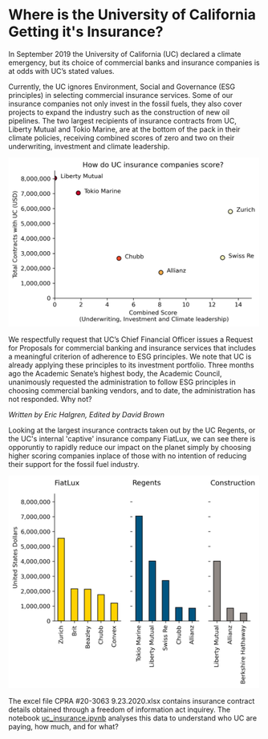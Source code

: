 # Where is the University of California Getting it's Insurance?

In September 2019 the University of California (UC) declared a climate emergency, but its choice of commercial banks and insurance companies is at odds with UC’s stated values.

Currently, the UC ignores Environment, Social and Governance (ESG principles) in selecting commercial insurance services. Some of our insurance companies not only invest in the fossil fuels, they also cover projects to expand the industry such as the construction of new oil pipelines. The two largest recipients of insurance contracts from UC, Liberty Mutual and Tokio Marine, are at the bottom of the pack in their climate policies, receiving combined scores of zero and two on their underwriting, investment and climate leadership.

<img src="https://github.com/davidbrown2324/uc_insurers/blob/main/png_figures/How%20do%20UC's%20biggest%20insurers%20score.png" alt="How do UC's biggest insurers score on climate criteria?" width="500">
  
We respectfully request that UC’s Chief Financial Officer issues a Request for Proposals for commercial banking and insurance services that includes a meaningful criterion of adherence to ESG principles. We note that UC is already applying these principles to its investment portfolio. Three months ago the Academic Senate’s highest body, the Academic Council, unanimously requested the administration to follow ESG principles in choosing commercial banking vendors, and to date, the administration has not responded. Why not?

_Written by Eric Halgren, Edited by David Brown_

Looking at the largest insurance contracts taken out by the UC Regents, or the UC's internal 'captive' insurance company FiatLux, we can see there is opporuntiy to rapidly reduce our impact on the planet simply by choosing higher scoring companies inplace of those with no intention of reducing their support for the fossil fuel industry. 

<img src="https://github.com/davidbrown2324/uc_insurers/blob/main/png_figures/Biggest%20spending%20by%20section.png" alt="UC's biggest contracts by section" width="500">

The excel file CPRA #20-3063 9.23.2020.xlsx contains insurance contract details obtained through a freedom of information act inquirey.
The notebook [uc_insurance.ipynb](http://localhost:8888/notebooks/Climate%20Crisis/uc_insurers_2020/uc_insurance.ipynb) analyses this data to understand who UC are paying, how much, and for what?
